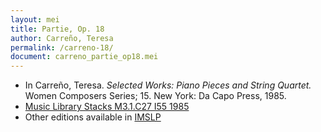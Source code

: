 ```yaml
---
layout: mei
title: Partie, Op. 18
author: Carreño, Teresa
permalink: /carreno-18/
document: carreno_partie_op18.mei
---
```


- In Carreño, Teresa. *Selected Works: Piano Pieces and String Quartet.* Women Composers Series; 15. New York: Da Capo Press, 1985.
- <a href="https://tufts-primo.hosted.exlibrisgroup.com/permalink/f/bnf7qa/01TUN_ALMA21106777390003851" target="_blank">Music Library Stacks M3.1.C27 I55 1985</a>
- Other editions available in <a href="https://imslp.org/wiki/Partie!%2C_Op.18_(Carre%C3%B1o%2C_Teresa)" target="_blank">IMSLP</a>
